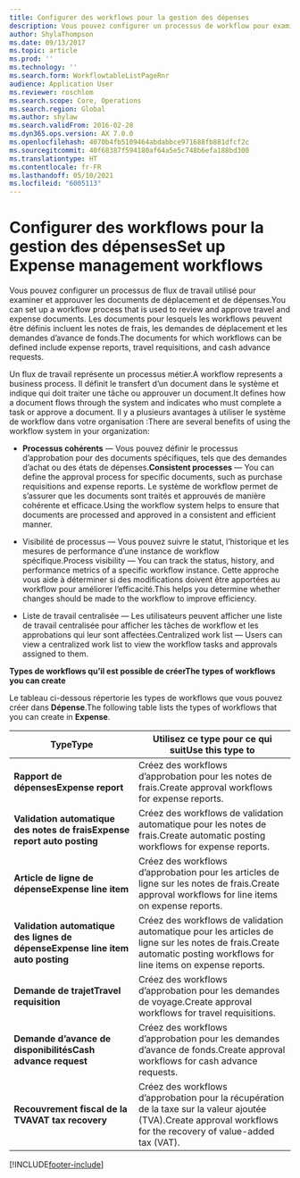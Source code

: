 ```yaml
---
title: Configurer des workflows pour la gestion des dépenses
description: Vous pouvez configurer un processus de workflow pour examiner et approuver les documents de voyage et de dépenses.
author: ShylaThompson
ms.date: 09/13/2017
ms.topic: article
ms.prod: ''
ms.technology: ''
ms.search.form: WorkflowtableListPageRnr
audience: Application User
ms.reviewer: roschlom
ms.search.scope: Core, Operations
ms.search.region: Global
ms.author: shylaw
ms.search.validFrom: 2016-02-28
ms.dyn365.ops.version: AX 7.0.0
ms.openlocfilehash: 4070b4fb5109464abdabbce971688fb881dfcf2c
ms.sourcegitcommit: 40f68387f594180af64a5e5c748b6efa188bd300
ms.translationtype: HT
ms.contentlocale: fr-FR
ms.lasthandoff: 05/10/2021
ms.locfileid: "6005113"
---
```

# <a name="set-up-expense-management-workflows"></a><span data-ttu-id="f3dd7-103">Configurer des workflows pour la gestion des dépenses</span><span class="sxs-lookup"><span data-stu-id="f3dd7-103">Set up Expense management workflows</span></span>

<span data-ttu-id="f3dd7-104">Vous pouvez configurer un processus de flux de travail utilisé pour examiner et approuver les documents de déplacement et de dépenses.</span><span class="sxs-lookup"><span data-stu-id="f3dd7-104">You can set up a workflow process that is used to review and approve travel and expense documents.</span></span> <span data-ttu-id="f3dd7-105">Les documents pour lesquels les workflows peuvent être définis incluent les notes de frais, les demandes de déplacement et les demandes d’avance de fonds.</span><span class="sxs-lookup"><span data-stu-id="f3dd7-105">The documents for which workflows can be defined include expense reports, travel requisitions, and cash advance requests.</span></span>

<span data-ttu-id="f3dd7-106">Un flux de travail représente un processus métier.</span><span class="sxs-lookup"><span data-stu-id="f3dd7-106">A workflow represents a business process.</span></span> <span data-ttu-id="f3dd7-107">Il définit le transfert d’un document dans le système et indique qui doit traiter une tâche ou approuver un document.</span><span class="sxs-lookup"><span data-stu-id="f3dd7-107">It defines how a document flows through the system and indicates who must complete a task or approve a document.</span></span> <span data-ttu-id="f3dd7-108">Il y a plusieurs avantages à utiliser le système de workflow dans votre organisation :</span><span class="sxs-lookup"><span data-stu-id="f3dd7-108">There are several benefits of using the workflow system in your organization:</span></span>

-   <span data-ttu-id="f3dd7-109">**Processus cohérents** — Vous pouvez définir le processus d’approbation pour des documents spécifiques, tels que des demandes d’achat ou des états de dépenses.</span><span class="sxs-lookup"><span data-stu-id="f3dd7-109">**Consistent processes** — You can define the approval process for specific documents, such as purchase requisitions and expense reports.</span></span> <span data-ttu-id="f3dd7-110">Le système de workflow permet de s’assurer que les documents sont traités et approuvés de manière cohérente et efficace.</span><span class="sxs-lookup"><span data-stu-id="f3dd7-110">Using the workflow system helps to ensure that documents are processed and approved in a consistent and efficient manner.</span></span>

-   <span data-ttu-id="f3dd7-111">Visibilité de processus — Vous pouvez suivre le statut, l’historique et les mesures de performance d’une instance de workflow spécifique.</span><span class="sxs-lookup"><span data-stu-id="f3dd7-111">Process visibility — You can track the status, history, and performance metrics of a specific workflow instance.</span></span> <span data-ttu-id="f3dd7-112">Cette approche vous aide à déterminer si des modifications doivent être apportées au workflow pour améliorer l’efficacité.</span><span class="sxs-lookup"><span data-stu-id="f3dd7-112">This helps you determine whether changes should be made to the workflow to improve efficiency.</span></span>

-   <span data-ttu-id="f3dd7-113">Liste de travail centralisée — Les utilisateurs peuvent afficher une liste de travail centralisée pour afficher les tâches de workflow et les approbations qui leur sont affectées.</span><span class="sxs-lookup"><span data-stu-id="f3dd7-113">Centralized work list — Users can view a centralized work list to view the workflow tasks and approvals assigned to them.</span></span> 

<span data-ttu-id="f3dd7-114">**Types de workflows qu’il est possible de créer**</span><span class="sxs-lookup"><span data-stu-id="f3dd7-114">**The types of workflows you can create**</span></span>

<span data-ttu-id="f3dd7-115">Le tableau ci-dessous répertorie les types de workflows que vous pouvez créer dans **Dépense**.</span><span class="sxs-lookup"><span data-stu-id="f3dd7-115">The following table lists the types of workflows that you can create in **Expense**.</span></span>


|              <span data-ttu-id="f3dd7-116"><strong>Type</strong></span><span class="sxs-lookup"><span data-stu-id="f3dd7-116"><strong>Type</strong></span></span>              |                   <span data-ttu-id="f3dd7-117"><strong>Utilisez ce type pour ce qui suit</strong></span><span class="sxs-lookup"><span data-stu-id="f3dd7-117"><strong>Use this type to</strong></span></span>                   |
|-------------------------------------------------|-----------------------------------------------------------------------|
|         <span data-ttu-id="f3dd7-118"><strong>Rapport de dépenses</strong></span><span class="sxs-lookup"><span data-stu-id="f3dd7-118"><strong>Expense report</strong></span></span>         |            <span data-ttu-id="f3dd7-119">Créez des workflows d’approbation pour les notes de frais.</span><span class="sxs-lookup"><span data-stu-id="f3dd7-119">Create approval workflows for expense reports.</span></span>             |
|  <span data-ttu-id="f3dd7-120"><strong>Validation automatique des notes de frais</strong></span><span class="sxs-lookup"><span data-stu-id="f3dd7-120"><strong>Expense report auto posting</strong></span></span>   |        <span data-ttu-id="f3dd7-121">Créez des workflows de validation automatique pour les notes de frais.</span><span class="sxs-lookup"><span data-stu-id="f3dd7-121">Create automatic posting workflows for expense reports.</span></span>        |
|       <span data-ttu-id="f3dd7-122"><strong>Article de ligne de dépense</strong></span><span class="sxs-lookup"><span data-stu-id="f3dd7-122"><strong>Expense line item</strong></span></span>        |     <span data-ttu-id="f3dd7-123">Créez des workflows d’approbation pour les articles de ligne sur les notes de frais.</span><span class="sxs-lookup"><span data-stu-id="f3dd7-123">Create approval workflows for line items on expense reports.</span></span>      |
| <span data-ttu-id="f3dd7-124"><strong>Validation automatique des lignes de dépense</strong></span><span class="sxs-lookup"><span data-stu-id="f3dd7-124"><strong>Expense line item auto posting</strong></span></span> | <span data-ttu-id="f3dd7-125">Créez des workflows de validation automatique pour les articles de ligne sur les notes de frais.</span><span class="sxs-lookup"><span data-stu-id="f3dd7-125">Create automatic posting workflows for line items on expense reports.</span></span> |
|       <span data-ttu-id="f3dd7-126"><strong>Demande de trajet</strong></span><span class="sxs-lookup"><span data-stu-id="f3dd7-126"><strong>Travel requisition</strong></span></span>       |          <span data-ttu-id="f3dd7-127">Créez des workflows d’approbation pour les demandes de voyage.</span><span class="sxs-lookup"><span data-stu-id="f3dd7-127">Create approval workflows for travel requisitions.</span></span>           |
|      <span data-ttu-id="f3dd7-128"><strong>Demande d’avance de disponibilités</strong></span><span class="sxs-lookup"><span data-stu-id="f3dd7-128"><strong>Cash advance request</strong></span></span>      |         <span data-ttu-id="f3dd7-129">Créez des workflows d’approbation pour les demandes d’avance de fonds.</span><span class="sxs-lookup"><span data-stu-id="f3dd7-129">Create approval workflows for cash advance requests.</span></span>          |
|        <span data-ttu-id="f3dd7-130"><strong>Recouvrement fiscal de la TVA</strong></span><span class="sxs-lookup"><span data-stu-id="f3dd7-130"><strong>VAT tax recovery</strong></span></span>        | <span data-ttu-id="f3dd7-131">Créez des workflows d’approbation pour la récupération de la taxe sur la valeur ajoutée (TVA).</span><span class="sxs-lookup"><span data-stu-id="f3dd7-131">Create approval workflows for the recovery of value-added tax (VAT).</span></span>  |



[!INCLUDE[footer-include](../includes/footer-banner.md)]